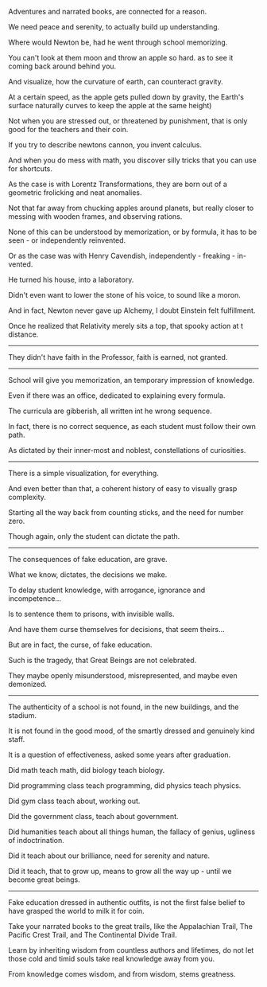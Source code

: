 Adventures and narrated books,
are connected for a reason.

We need peace and serenity,
to actually build up understanding.

Where would Newton be,
had he went through school memorizing.

You can't look at them moon and throw an apple so hard.
as to see it coming back around behind you.

And visualize, how the curvature of earth,
can counteract gravity.

At a certain speed, as the apple gets pulled down by gravity,
the Earth's surface naturally curves to keep the apple at the same height)

Not when you are stressed out, or threatened by punishment,
that is only good for the teachers and their coin.

If you try to describe newtons cannon,
you invent calculus.

And when you do mess with math,
you discover silly tricks that you can use for shortcuts.

As the case is with Lorentz Transformations,
they are born out of a geometric frolicking and neat anomalies.

Not that far away from chucking apples around planets,
but really closer to messing with wooden frames, and observing rations.

None of this can be understood by memorization,
or by formula, it has to be seen - or independently reinvented.

Or as the case was with Henry Cavendish,
independently - freaking - in-vented.

He turned his house,
into a laboratory.

Didn't even want to lower the stone of his voice,
to sound like a moron.

And in fact, Newton never gave up Alchemy,
I doubt Einstein felt fulfillment.

Once he realized that Relativity merely sits a top,
that spooky action at t distance.

---

They didn't have faith in the Professor,
faith is earned, not granted.

---

School will give you memorization,
an temporary impression of knowledge.

Even if there was an office,
dedicated to explaining every formula.

The curricula are gibberish,
all written int he wrong sequence.

In fact, there is no correct sequence,
as each student must follow their own path.

As dictated by their inner-most and noblest,
constellations of curiosities.

---

There is a simple visualization,
for everything.

And even better than that,
a coherent history of easy to visually grasp complexity.

Starting all the way back from counting sticks,
and the need for number zero.

Though again,
only the student can dictate the path.

---

The consequences of fake education,
are grave.

What we know, dictates,
the decisions we make.

To delay student knowledge,
with arrogance, ignorance and incompetence...

Is to sentence them to prisons,
with invisible walls.

And have them curse themselves for decisions,
that seem theirs...

But are in fact, the curse,
of fake education.

Such is the tragedy,
that Great Beings are not celebrated.

They maybe openly misunderstood,
misrepresented, and maybe even demonized.

---

The authenticity of a school is not found,
in the new buildings, and the stadium.

It is not found in the good mood,
of the smartly dressed and genuinely kind staff.

It is a question of effectiveness,
asked some years after graduation.

Did math teach math,
did biology teach biology.

Did programming class teach programming,
did physics teach physics.

Did gym class teach about,
working out.

Did the government class,
teach about government.

Did humanities teach about all things human,
the fallacy of genius, ugliness of indoctrination.

Did it teach about our brilliance,
need for serenity and nature.

Did it teach, that to grow up,
means to grow all the way up - until we become great beings.

---

Fake education dressed in authentic outfits,
is not the first false belief to have grasped the world to milk it for coin.

Take your narrated books to the great trails,
like the Appalachian Trail, The Pacific Crest Trail, and The Continental Divide Trail.

Learn by inheriting wisdom from countless authors and lifetimes,
do not let those cold and timid souls take real knowledge away from you.

From knowledge comes wisdom,
and from wisdom, stems greatness.
